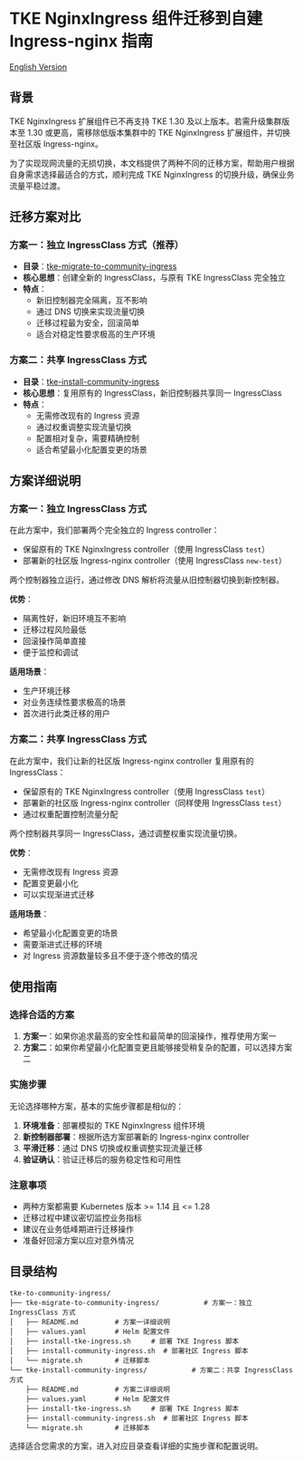 # TKE NginxIngress 组件迁移到自建 Ingress-nginx 指南

[English Version](./README_en.md)

## 背景
TKE NginxIngress 扩展组件已不再支持 TKE 1.30 及以上版本。若需升级集群版本至 1.30 或更高，需移除低版本集群中的 TKE NginxIngress 扩展组件，并切换至社区版 Ingress-nginx。

为了实现现网流量的无损切换，本文档提供了两种不同的迁移方案，帮助用户根据自身需求选择最适合的方式，顺利完成 TKE NginxIngress 的切换升级，确保业务流量平稳过渡。

## 迁移方案对比

### 方案一：独立 IngressClass 方式（推荐）
- **目录**：[tke-migrate-to-community-ingress](tke-migrate-to-community-ingress/)
- **核心思想**：创建全新的 IngressClass，与原有 TKE IngressClass 完全独立
- **特点**：
  - 新旧控制器完全隔离，互不影响
  - 通过 DNS 切换来实现流量切换
  - 迁移过程最为安全，回滚简单
  - 适合对稳定性要求极高的生产环境

### 方案二：共享 IngressClass 方式
- **目录**：[tke-install-community-ingress](tke-install-community-ingress/)
- **核心思想**：复用原有的 IngressClass，新旧控制器共享同一 IngressClass
- **特点**：
  - 无需修改现有的 Ingress 资源
  - 通过权重调整实现流量切换
  - 配置相对复杂，需要精确控制
  - 适合希望最小化配置变更的场景

## 方案详细说明

### 方案一：独立 IngressClass 方式

在此方案中，我们部署两个完全独立的 Ingress controller：
- 保留原有的 TKE NginxIngress controller（使用 IngressClass `test`）
- 部署新的社区版 Ingress-nginx controller（使用 IngressClass `new-test`）

两个控制器独立运行，通过修改 DNS 解析将流量从旧控制器切换到新控制器。

**优势**：
- 隔离性好，新旧环境互不影响
- 迁移过程风险最低
- 回滚操作简单直接
- 便于监控和调试

**适用场景**：
- 生产环境迁移
- 对业务连续性要求极高的场景
- 首次进行此类迁移的用户

### 方案二：共享 IngressClass 方式

在此方案中，我们让新的社区版 Ingress-nginx controller 复用原有的 IngressClass：
- 保留原有的 TKE NginxIngress controller（使用 IngressClass `test`）
- 部署新的社区版 Ingress-nginx controller（同样使用 IngressClass `test`）
- 通过权重配置控制流量分配

两个控制器共享同一 IngressClass，通过调整权重实现流量切换。

**优势**：
- 无需修改现有 Ingress 资源
- 配置变更最小化
- 可以实现渐进式迁移

**适用场景**：
- 希望最小化配置变更的场景
- 需要渐进式迁移的环境
- 对 Ingress 资源数量较多且不便于逐个修改的情况

## 使用指南

### 选择合适的方案
1. **方案一**：如果你追求最高的安全性和最简单的回滚操作，推荐使用方案一
2. **方案二**：如果你希望最小化配置变更且能够接受稍复杂的配置，可以选择方案二

### 实施步骤
无论选择哪种方案，基本的实施步骤都是相似的：

1. **环境准备**：部署模拟的 TKE NginxIngress 组件环境
2. **新控制器部署**：根据所选方案部署新的 Ingress-nginx controller
3. **平滑迁移**：通过 DNS 切换或权重调整实现流量迁移
4. **验证确认**：验证迁移后的服务稳定性和可用性

### 注意事项
- 两种方案都需要 Kubernetes 版本 >= 1.14 且 <= 1.28
- 迁移过程中建议密切监控业务指标
- 建议在业务低峰期进行迁移操作
- 准备好回滚方案以应对意外情况

## 目录结构
```
tke-to-community-ingress/
├── tke-migrate-to-community-ingress/           # 方案一：独立 IngressClass 方式
│   ├── README.md         # 方案一详细说明
│   ├── values.yaml       # Helm 配置文件
│   ├── install-tke-ingress.sh     # 部署 TKE Ingress 脚本
│   ├── install-community-ingress.sh  # 部署社区 Ingress 脚本
│   └── migrate.sh        # 迁移脚本
└── tke-install-community-ingress/           # 方案二：共享 IngressClass 方式
    ├── README.md         # 方案二详细说明
    ├── values.yaml       # Helm 配置文件
    ├── install-tke-ingress.sh     # 部署 TKE Ingress 脚本
    ├── install-community-ingress.sh  # 部署社区 Ingress 脚本
    └── migrate.sh        # 迁移脚本
```

选择适合您需求的方案，进入对应目录查看详细的实施步骤和配置说明。
